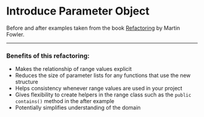 # Introduce Parameter Object

Before and after examples taken from the book [Refactoring](https://refactoring.com/catalog/introduceParameterObject.html) by Martin Fowler.
--- -
### Benefits of this refactoring:
  - Makes the relationship of range values explicit
  - Reduces the size of parameter lists for any functions that use the new structure
  - Helps consistency whenever range values are used in your project
  - Gives flexibility to create helpers in the range class such as the `public contains()` method in the after example
  - Potentially simplifies understanding of the domain
